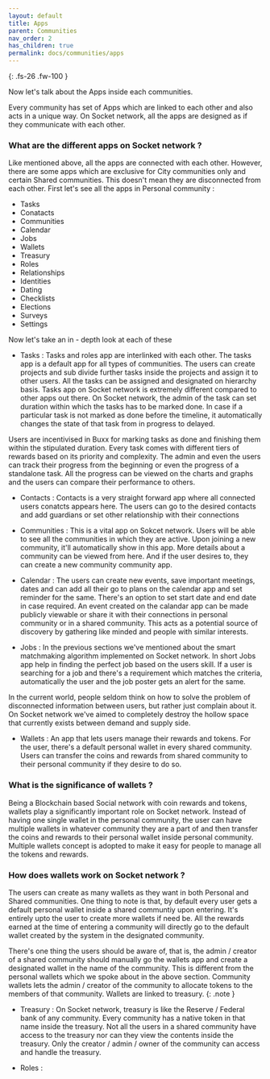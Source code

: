 ```yaml
---
layout: default
title: Apps
parent: Communities
nav_order: 2
has_children: true
permalink: docs/communities/apps
---
```


{: .fs-26 .fw-100 }

Now let's talk about the Apps inside each communities. 

Every community has set of Apps which are linked to each other and also acts in a unique way. On Socket network, all the apps are designed as if they  communicate with each other. 

### What are the different apps on Socket network ? 

Like mentioned above, all the apps are connected with each other. However, there are some apps which are exclusive for City communities only and certain Shared communities. This doesn't mean they are disconnected from each other. First let's see all the apps in Personal community : 

- Tasks 
- Conatacts
- Communities
- Calendar
- Jobs
- Wallets
- Treasury 
- Roles
- Relationships
- Identities
- Dating
- Checklists
- Elections
- Surveys
- Settings

 Now let's take an in - depth look at each of these 

- Tasks : Tasks and roles app are interlinked with each other. The tasks app is a default app for all types of communities. The users can create projects and sub divide further tasks inside the projects and assign it to other users. All the tasks can be assigned and designated on hierarchy basis. Tasks app on Socket network is extremely different compared to other apps out there. On Socket network, the admin of the task can set duration within which the tasks has to be marked done. In case if a particular task is not marked as done before the timeline, it automatically changes the state of that task from in progress to delayed.

Users are incentivised in Buxx for marking tasks as done and finishing them within the stipulated duration. Every task comes with different tiers of rewards based on its priority and complexity. The admin and even the users can track their progress from the beginning or even the progress of a standalone task. All the progress can be viewed on the charts and graphs and the users can compare their performance to others. 

- Contacts : Contacts is a very straight forward app where all connected users conatcts appears here. The users can go to the desired contacts and add guardians or set other relationship with their connections 

- Communities : This is a vital app on Sokcet network. Users will be able to see all the communities in which they are active. Upon joining a new community, it'll automatically show in this app. More details about a community can be viewed from here. And if the user desires to, they can create a new community community app.   

- Calendar : The users can create new events, save important meetings, dates and can add all their go to plans on the calendar app and set reminder for the same. There's an option to set start date and end date in case required. An event created on the calandar app can be made publicly viewable or share it with their connections in personal community or in a shared community. This acts as a potential source of discovery by gathering like minded and people with similar interests. 

- Jobs : In the previous sections we've mentioned about the smart matchmaking algorithm implemented on Socket network. In short Jobs app help in finding the perfect job based on the users skill. If a user is searching for a job and there's a requirement which matches the criteria, automatically the user and the job poster gets an alert for the same. 

In the current world, people seldom think on how to solve the problem of disconnected information between users, but rather just complain about it. On Socket network we've aimed to completely destroy the hollow space that currently exists between demand and supply side. 

- Wallets : An app that lets users manage their rewards and tokens. For the user, there's a default personal wallet in every shared community. Users can transfer the coins and rewards from shared community to their personal community if they desire to do so.

### What is the significance of wallets ? 

Being a Blockchain based Social network with coin rewards and tokens, wallets play a significantly important role on Socket network. Instead of having one single wallet in the personal community, the user can have multiple wallets in whatever community they are a part of and then transfer the coins and rewards to their personal wallet inside personal community. Multiple wallets concept is adopted to make it easy for people to manage all the tokens and rewards. 

### How does wallets work on Socket network ? 

The users can create as many wallets as they want in both Personal and Shared communities. One thing to note is that, by default every user gets a default personal wallet inside a shared communtiy upon entering. It's entirely upto the user to create more wallets if need be. All the rewards earned at the time of entering a community will directly go to the default wallet created by the system in the designated community. 

There's one thing the users should be aware of, that is, the admin / creator of a shared community should manually go the wallets app and create a designated wallet in the name of the community. This is different from the personal wallets which we spoke about in the above section. Community wallets lets the admin / creator of the community to allocate tokens to the members of that community. Wallets are linked to treasury. {: .note }  

- Treasury : On Socket network, treasury is like the Reserve / Federal bank of any community. Every community has a native token in that name inside the treasury. Not all the users in a shared community have access to the treasury nor can they view the contents inside the treasury. Only the creator / admin / owner of the community can access and handle the treasury. 

- Roles : 




